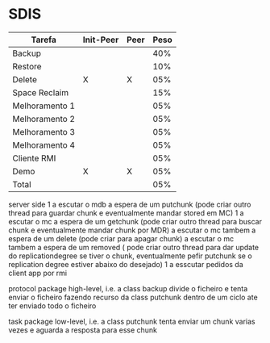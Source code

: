 # SDIS


Tarefa  | Init-Peer | Peer | Peso
------------- | ------------- | ------------- | -------------
Backup  |  |  | 40%
Restore  |  |  | 10%
Delete  | X | X | 05%
Space Reclaim  |  |  | 15%
Melhoramento 1  |  |  | 05%
Melhoramento 2  |  |  | 05%
Melhoramento 3  |  |  | 05%
Melhoramento 4  |  |  | 05%
Cliente RMI  |  |  | 05%
Demo  | X | X | 05%
Total |  |  | 05%


server side
1 a escutar o mdb a espera de um putchunk (pode criar outro thread para guardar chunk e eventualmente mandar stored em MC)
1 a escutar o mc a espera de um getchunk (pode criar outro thread para buscar chunk e eventualmente mandar chunk por MDR)
  a escutar o mc tambem a espera de um delete (pode criar para apagar chunk)
  a escutar o mc tambem a espera de um removed ( pode criar outro thread para dar update do replicationdegree se tiver o chunk, eventualmente pefir putchunk se o replication degree estiver abaixo do desejado)
1 a esscutar pedidos da client app por rmi
  
protocol package
high-level, i.e. a class backup divide o ficheiro e tenta enviar o ficheiro fazendo recurso da class putchunk dentro de um ciclo ate ter enviado todo o ficheiro


task package
low-level, i.e. a class putchunk tenta enviar um chunk varias vezes e aguarda a resposta para esse chunk 

